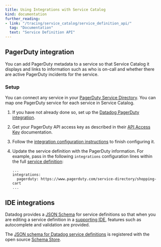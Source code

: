 ```yaml
---
title: Using Integrations with Service Catalog
kind: documentation
further_reading:
- link: "/tracing/service_catalog/service_definition_api/"
  tag: "Documentation"
  text: "Service Definition API"
---
```


## PagerDuty integration
You can add PagerDuty metadata to a service so that Service Catalog it displays and links to information such as who is on-call and whether there are active PagerDuty incidents for the service.

### Setup

You can connect any service in your [PagerDuty Service Directory][1]. You can map one PagerDuty service for each service in Service Catalog.

1. If you have not already done so, set up the [Datadog PagerDuty integration][2].

2. Get your PagerDuty API access key as described in their [API Access Key][3] documentation.

3. Follow the [integration configuration instructions][4] to finish configuring it.

4. Update the service definition with the PagerDuty information. For example, pass in the following `integrations` configuration lines within the full [service definition][5]:

   ```
   ...
   integrations:
     pagerduty: https://www.pagerduty.com/service-directory/shopping-cart
   ...
   ```

## IDE integrations

Datadog provides a [JSON Schema][6] for service definitions so that when you are editing a service definition in a [supporting IDE][7], features such as autocomplete and validation are provided.

The [JSON schema for Datadog service definitions][8] is registered with the open source [Schema Store][7].


[1]: https://support.pagerduty.com/docs/service-directory
[2]: /integrations/pagerduty/
[3]: https://support.pagerduty.com/docs/api-access-keys
[4]: https://app.datadoghq.com/integrations/pagerduty
[5]: /tracing/service_catalog/service_definition_api/
[6]: http://json-schema.org/
[7]: https://www.schemastore.org/json/
[8]: https://raw.githubusercontent.com/DataDog/schema/main/service-catalog/version.schema.json
